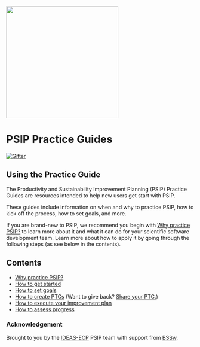
<img src="https://bssw-psip.github.io/assets/images/psip_logo.png" width="300">

# PSIP Practice Guides

[![Gitter](https://badges.gitter.im/bssw-psip/community.svg)](https://gitter.im/bssw-psip/community?utm_source=badge&utm_medium=badge&utm_campaign=pr-badge)

## Using the Practice Guide

The Productivity and Sustainability Improvement Planning (PSIP) Practice
Guides are resources intended to help new users get start with PSIP.

These guides include information on when and why to practice PSIP, how to kick
off the process, how to set goals, and more.

If you are brand-new to PSIP, we recommend you begin with
[Why practice PSIP?](pages/why_practice_PSIP.html) to learn more about it and
what it can do for your scientific software development team. Learn more about
how to apply it by going through the following steps (as see below in the
contents).


## Contents

- [Why practice PSIP?](/pages/why_practice_PSIP.html)
- [How to get started](/pages/how_to_start.html)
- [How to set goals](/pages/how_to_set_goals.html)
- [How to create PTCs](/pages/how_to_create_ptc.html)
  (Want to give back? [Share your PTC.](https://bssw-psip.github.io/ptc-catalog/))
- [How to execute your improvement plan](/pages/how_to_execute_plan.html)
- [How to assess progress](/pages/how_to_assess_progress.html)

### Acknowledgement

Brought to you by the [IDEAS-ECP](https://ideas-productivity.org) PSIP team
with support from [BSSw](https://bssw.io).
